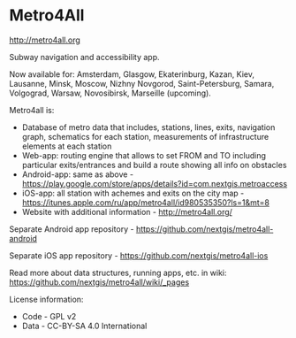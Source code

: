 Metro4All
===========

http://metro4all.org

Subway navigation and accessibility app.

Now available for: Amsterdam, Glasgow, Ekaterinburg, Kazan, Kiev, Lausanne, Minsk, Moscow, Nizhny Novgorod, Saint-Petersburg, Samara, Volgograd, Warsaw, Novosibirsk, Marseille (upcoming).

Metro4all is:

* Database of metro data that includes, stations, lines, exits, navigation graph, schematics for each station, measurements of infrastructure elements at each station
* Web-app: routing engine that allows to set FROM and TO including particular exits/entrances and build a route showing all info on obstacles 
* Android-app: same as above - https://play.google.com/store/apps/details?id=com.nextgis.metroaccess
* iOS-app: all station with achemes and exits on the city map - https://itunes.apple.com/ru/app/metro4all/id980535350?ls=1&mt=8
* Website with additional information - http://metro4all.org/

Separate Android app repository - https://github.com/nextgis/metro4all-android

Separate iOS app repository - https://github.com/nextgis/metro4all-ios

Read more about data structures, running apps, etc. in wiki: https://github.com/nextgis/metro4all/wiki/_pages


License information:

* Code - GPL v2
* Data - CC-BY-SA 4.0 International
